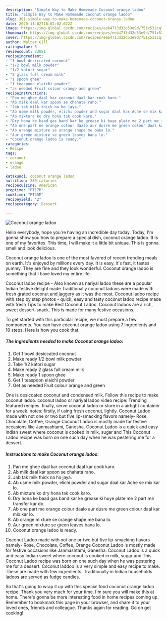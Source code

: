 ```yaml
---
description: "Simple Way to Make Homemade Coconut orange ladoo"
title: "Simple Way to Make Homemade Coconut orange ladoo"
slug: 301-simple-way-to-make-homemade-coconut-orange-ladoo
date: 2020-11-02T18:02:02.072Z
image: https://img-global.cpcdn.com/recipes/eeb4713d32d53e9d/751x532cq70/coconut-orange-ladoo-recipe-main-photo.jpg
thumbnail: https://img-global.cpcdn.com/recipes/eeb4713d32d53e9d/751x532cq70/coconut-orange-ladoo-recipe-main-photo.jpg
cover: https://img-global.cpcdn.com/recipes/eeb4713d32d53e9d/751x532cq70/coconut-orange-ladoo-recipe-main-photo.jpg
author: Walter Gill
ratingvalue: 5
reviewcount: 23081
recipeingredient:
- "1 bowl desiccated coconut"
- "1/2 bowl milk powder"
- "1/2 katori sugar"
- "2 glass full cream milk"
- "1 spoon ghee"
- "1 teaspoon elaichi powder"
- "as needed Fruit colour orange and green"
recipeinstructions:
- "Pan me ghee daal kar coconut daal kar cook karo."
- "Ab milk daal kar spoon se chahata raho."
- "Jab tak milk thick na ho jaya."
- "Ab usme milk powder, elichi powder and sugar daal kar Ache se mix kar lo."
- "Ab mixture ko dry hona tak cook karo."
- "Dry hona ke baad gas band kar ke grease ki huye plate me 2 part me transfer kar do."
- "Ab one part me orange colour daalo aur dusre me green colour daal kar mix kar lo."
- "Ab orange mixture se orange shape me bana lo."
- "Aur green mixture se green leaves bana lo."
- "Coconut orange ladoo is ready."
categories:
- Recipe
tags:
- coconut
- orange
- ladoo

katakunci: coconut orange ladoo 
nutrition: 289 calories
recipecuisine: American
preptime: "PT17M"
cooktime: "PT45M"
recipeyield: "2"
recipecategory: Dessert

---
```



![Coconut orange ladoo](https://img-global.cpcdn.com/recipes/eeb4713d32d53e9d/751x532cq70/coconut-orange-ladoo-recipe-main-photo.jpg)

Hello everybody, hope you're having an incredible day today. Today, I'm gonna show you how to prepare a special dish, coconut orange ladoo. It is one of my favorites. This time, I will make it a little bit unique. This is gonna smell and look delicious.

Coconut orange ladoo is one of the most favored of recent trending meals on earth. It's enjoyed by millions every day. It is easy, it's fast, it tastes yummy. They are fine and they look wonderful. Coconut orange ladoo is something that I have loved my entire life.

Coconut ladoo recipe - Also known as nariyal ladoo these are a popular Indian festive delight made Traditionally coconut ladoos were made with fresh grated coconut and jaggery as it was the most. Coconut ladoo recipe with step by step photos - quick, easy and tasty coconut ladoo recipe made with fresh Tips to make Best Coconut Ladoo. Coconut ladoos are a rich, sweet dessert-snack. This is made for many festive occasions.


To get started with this particular recipe, we must prepare a few components. You can have coconut orange ladoo using 7 ingredients and 10 steps. Here is how you cook that.

<!--inarticleads1-->

##### The ingredients needed to make Coconut orange ladoo:

1. Get 1 bowl desiccated coconut
1. Make ready 1/2 bowl milk powder
1. Take 1/2 katori sugar
1. Make ready 2 glass full cream milk
1. Make ready 1 spoon ghee
1. Get 1 teaspoon elaichi powder
1. Get as needed Fruit colour orange and green


One is desiccated coconut and condensed milk. Follow this recipe to make coconut ladoo. coconut ladoo or nariyal ladoo video recipe: Trending featured recipes. finally, serve coconut ladoo or store in a airtight container for a week. notes: firstly, if using fresh coconut, lightly. Coconut Ladoo made with not one or two but five lip-smacking flavors namely- Rose, Chocolate, Coffee, Orange Coconut Ladoo is mostly made for festive occasions like Janmashtami, Ganesha. Coconut Ladoo is a quick and easy Indian sweet where coconut is cooked in milk, sugar and This Coconut Ladoo recipe was born on one such day when he was pestering me for a dessert. 

<!--inarticleads2-->

##### Instructions to make Coconut orange ladoo:

1. Pan me ghee daal kar coconut daal kar cook karo.
1. Ab milk daal kar spoon se chahata raho.
1. Jab tak milk thick na ho jaya.
1. Ab usme milk powder, elichi powder and sugar daal kar Ache se mix kar lo.
1. Ab mixture ko dry hona tak cook karo.
1. Dry hona ke baad gas band kar ke grease ki huye plate me 2 part me transfer kar do.
1. Ab one part me orange colour daalo aur dusre me green colour daal kar mix kar lo.
1. Ab orange mixture se orange shape me bana lo.
1. Aur green mixture se green leaves bana lo.
1. Coconut orange ladoo is ready.


Coconut Ladoo made with not one or two but five lip-smacking flavors namely- Rose, Chocolate, Coffee, Orange Coconut Ladoo is mostly made for festive occasions like Janmashtami, Ganesha. Coconut Ladoo is a quick and easy Indian sweet where coconut is cooked in milk, sugar and This Coconut Ladoo recipe was born on one such day when he was pestering me for a dessert. Coconut laddoo is a very simple and easy recipe to make. These are made with few ingredients. Traditionally in Indian households ladoos are served as fudge candies. 

So that's going to wrap it up with this special food coconut orange ladoo recipe. Thank you very much for your time. I'm sure you will make this at home. There's gonna be more interesting food in home recipes coming up. Remember to bookmark this page in your browser, and share it to your loved ones, friends and colleague. Thanks again for reading. Go on get cooking!
